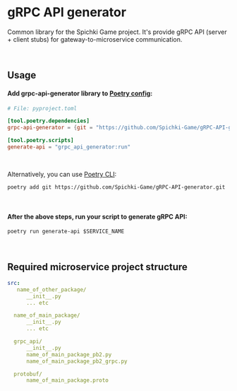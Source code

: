 # gRPC API generator

Common library for the Spichki Game project. It's provide gRPC API (server + client stubs) for gateway-to-microservice communication.

<br>

## Usage

#### Add **grpc-api-generator** library to [Poetry config](https://python-poetry.org/docs/pyproject/):

```toml
# File: pyproject.toml

[tool.poetry.dependencies]
grpc-api-generator = {git = "https://github.com/Spichki-Game/gRPC-API-generator.git"}

[tool.poetry.scripts]
generate-api = "grpc_api_generator:run"

```

<br>

Alternatively, you can use [Poetry CLI](https://python-poetry.org/docs/cli/#add):
```Shell
poetry add git https://github.com/Spichki-Game/gRPC-API-generator.git
```

<br>

#### After the above steps, run your script to generate gRPC API:

```Shell
poetry run generate-api $SERVICE_NAME
```

<br>

## Required microservice project structure

```yaml
src:
   name_of_other_package/
      __init__.py
      ... etc

  name_of_main_package/
      __init__.py
      ... etc

  grpc_api/
      __init__.py
      name_of_main_package_pb2.py
      name_of_main_package_pb2_grpc.py

  protobuf/
      name_of_main_package.proto
```
